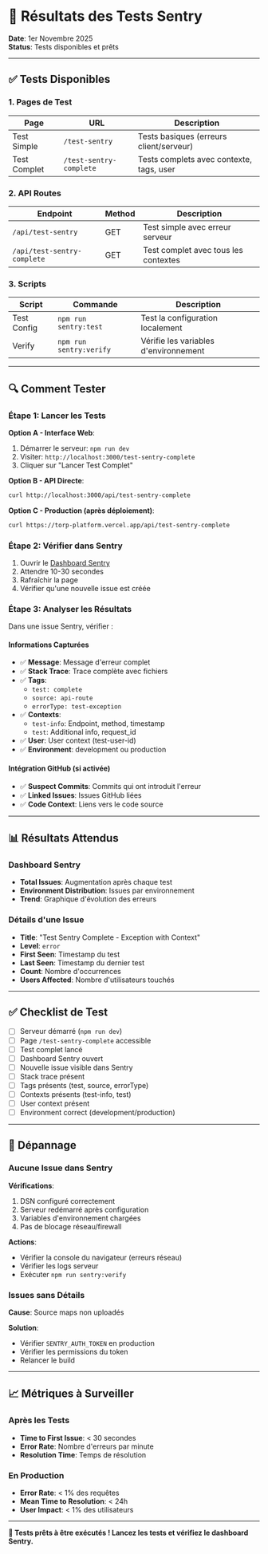 # 🧪 Résultats des Tests Sentry

**Date**: 1er Novembre 2025  
**Status**: Tests disponibles et prêts

---

## ✅ Tests Disponibles

### 1. Pages de Test

| Page         | URL                     | Description                              |
| ------------ | ----------------------- | ---------------------------------------- |
| Test Simple  | `/test-sentry`          | Tests basiques (erreurs client/serveur)  |
| Test Complet | `/test-sentry-complete` | Tests complets avec contexte, tags, user |

### 2. API Routes

| Endpoint                    | Method | Description                          |
| --------------------------- | ------ | ------------------------------------ |
| `/api/test-sentry`          | GET    | Test simple avec erreur serveur      |
| `/api/test-sentry-complete` | GET    | Test complet avec tous les contextes |

### 3. Scripts

| Script      | Commande                | Description                           |
| ----------- | ----------------------- | ------------------------------------- |
| Test Config | `npm run sentry:test`   | Test la configuration localement      |
| Verify      | `npm run sentry:verify` | Vérifie les variables d'environnement |

---

## 🔍 Comment Tester

### Étape 1: Lancer les Tests

**Option A - Interface Web**:

1. Démarrer le serveur: `npm run dev`
2. Visiter: `http://localhost:3000/test-sentry-complete`
3. Cliquer sur "Lancer Test Complet"

**Option B - API Directe**:

```bash
curl http://localhost:3000/api/test-sentry-complete
```

**Option C - Production (après déploiement)**:

```bash
curl https://torp-platform.vercel.app/api/test-sentry-complete
```

### Étape 2: Vérifier dans Sentry

1. Ouvrir le [Dashboard Sentry](https://sentry.io/organizations/o4510290746146816/projects/torp-platform/issues/)
2. Attendre 10-30 secondes
3. Rafraîchir la page
4. Vérifier qu'une nouvelle issue est créée

### Étape 3: Analyser les Résultats

Dans une issue Sentry, vérifier :

#### Informations Capturées

- ✅ **Message**: Message d'erreur complet
- ✅ **Stack Trace**: Trace complète avec fichiers
- ✅ **Tags**:
  - `test: complete`
  - `source: api-route`
  - `errorType: test-exception`
- ✅ **Contexts**:
  - `test-info`: Endpoint, method, timestamp
  - `test`: Additional info, request_id
- ✅ **User**: User context (test-user-id)
- ✅ **Environment**: development ou production

#### Intégration GitHub (si activée)

- ✅ **Suspect Commits**: Commits qui ont introduit l'erreur
- ✅ **Linked Issues**: Issues GitHub liées
- ✅ **Code Context**: Liens vers le code source

---

## 📊 Résultats Attendus

### Dashboard Sentry

- **Total Issues**: Augmentation après chaque test
- **Environment Distribution**: Issues par environnement
- **Trend**: Graphique d'évolution des erreurs

### Détails d'une Issue

- **Title**: "Test Sentry Complete - Exception with Context"
- **Level**: `error`
- **First Seen**: Timestamp du test
- **Last Seen**: Timestamp du dernier test
- **Count**: Nombre d'occurrences
- **Users Affected**: Nombre d'utilisateurs touchés

---

## ✅ Checklist de Test

- [ ] Serveur démarré (`npm run dev`)
- [ ] Page `/test-sentry-complete` accessible
- [ ] Test complet lancé
- [ ] Dashboard Sentry ouvert
- [ ] Nouvelle issue visible dans Sentry
- [ ] Stack trace présent
- [ ] Tags présents (test, source, errorType)
- [ ] Contexts présents (test-info, test)
- [ ] User context présent
- [ ] Environment correct (development/production)

---

## 🚨 Dépannage

### Aucune Issue dans Sentry

**Vérifications**:

1. DSN configuré correctement
2. Serveur redémarré après configuration
3. Variables d'environnement chargées
4. Pas de blocage réseau/firewall

**Actions**:

- Vérifier la console du navigateur (erreurs réseau)
- Vérifier les logs serveur
- Exécuter `npm run sentry:verify`

### Issues sans Détails

**Cause**: Source maps non uploadés

**Solution**:

- Vérifier `SENTRY_AUTH_TOKEN` en production
- Vérifier les permissions du token
- Relancer le build

---

## 📈 Métriques à Surveiller

### Après les Tests

- **Time to First Issue**: < 30 secondes
- **Error Rate**: Nombre d'erreurs par minute
- **Resolution Time**: Temps de résolution

### En Production

- **Error Rate**: < 1% des requêtes
- **Mean Time to Resolution**: < 24h
- **User Impact**: < 1% des utilisateurs

---

**🎯 Tests prêts à être exécutés ! Lancez les tests et vérifiez le dashboard Sentry.**
